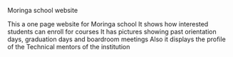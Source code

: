 Moringa school website

This a one page website for Moringa school 
It shows how interested students can enroll for courses
It has pictures showing past orientation days, graduation days and boardroom meetings
Also it displays the profile of the Technical mentors of the institution
